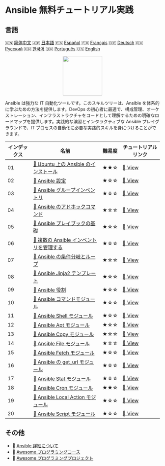# Ansible 無料チュートリアル実践

## 言語

🇨🇳 [简体中文](README_zh.md) 🇯🇵 [日本語](README_ja.md) 🇪🇸 [Español](README_es.md) 🇫🇷 [Français](README_fr.md) 🇩🇪 [Deutsch](README_de.md) 🇷🇺 [Русский](README_ru.md) 🇰🇷 [한국어](README_ko.md) 🇧🇷 [Português](README_pt.md) 🇺🇸 [English](README.md) 

<div align="center">
<img width="128px" src="https://file.labex.io/path/PBjrCC7U2Koq.png">
</div>

Ansible は強力な IT 自動化ツールです。このスキルツリーは、Ansible を体系的に学ぶための方法を提供します。DevOps の初心者に最適で、構成管理、オーケストレーション、インフラストラクチャをコードとして理解するための明確なロードマップを提供します。実践的な演習とインタラクティブな Ansible プレイグラウンドで、IT プロセスの自動化に必要な実践的スキルを身につけることができます。

|   インデックス | 名前                                                                                                                         | 難易度   | チュートリアルリンク                                                                        |
|----------------|------------------------------------------------------------------------------------------------------------------------------|----------|---------------------------------------------------------------------------------------------|
|             01 | [📖 Ubuntu 上の Ansible のインストール](https://labex.io/ja/tutorials/ansible-ansible-installation-on-ubuntu-67172)          | ★★☆      | [🔗 View](https://labex.io/ja/tutorials/ansible-ansible-installation-on-ubuntu-67172)       |
|             02 | [📖 Ansible 設定](https://labex.io/ja/tutorials/ansible-ansible-configuration-390437)                                        | ★☆☆      | [🔗 View](https://labex.io/ja/tutorials/ansible-ansible-configuration-390437)               |
|             03 | [📖 Ansible グループインベントリ](https://labex.io/ja/tutorials/ansible-ansible-groups-inventory-290160)                     | ★☆☆      | [🔗 View](https://labex.io/ja/tutorials/ansible-ansible-groups-inventory-290160)            |
|             04 | [📖 Ansible のアドホックコマンド](https://labex.io/ja/tutorials/ansible-ansible-ad-hoc-commands-390441)                      | ★☆☆      | [🔗 View](https://labex.io/ja/tutorials/ansible-ansible-ad-hoc-commands-390441)             |
|             05 | [📖 Ansible プレイブックの基礎](https://labex.io/ja/tutorials/ansible-ansible-playbook-basics-390426)                        | ★☆☆      | [🔗 View](https://labex.io/ja/tutorials/ansible-ansible-playbook-basics-390426)             |
|             06 | [📖 複数の Ansible インベントリを管理する](https://labex.io/ja/tutorials/ansible-manage-multiple-ansible-inventories-290193) | ★☆☆      | [🔗 View](https://labex.io/ja/tutorials/ansible-manage-multiple-ansible-inventories-290193) |
|             07 | [📖 Ansible の条件分岐とループ](https://labex.io/ja/tutorials/ansible-ansible-conditionals-and-loops-390455)                 | ★☆☆      | [🔗 View](https://labex.io/ja/tutorials/ansible-ansible-conditionals-and-loops-390455)      |
|             08 | [📖 Ansible Jinja2 テンプレート](https://labex.io/ja/tutorials/ansible-ansible-jinja2-templates-390470)                      | ★☆☆      | [🔗 View](https://labex.io/ja/tutorials/ansible-ansible-jinja2-templates-390470)            |
|             09 | [📖 Ansible 役割](https://labex.io/ja/tutorials/ansible-ansible-roles-390467)                                                | ★☆☆      | [🔗 View](https://labex.io/ja/tutorials/ansible-ansible-roles-390467)                       |
|             10 | [📖 Ansible コマンドモジュール](https://labex.io/ja/tutorials/ansible-ansible-command-module-290161)                         | ★☆☆      | [🔗 View](https://labex.io/ja/tutorials/ansible-ansible-command-module-290161)              |
|             11 | [📖 Ansible Shell モジュール](https://labex.io/ja/tutorials/ansible-ansible-shell-module-289409)                             | ★☆☆      | [🔗 View](https://labex.io/ja/tutorials/ansible-ansible-shell-module-289409)                |
|             12 | [📖 Ansible Apt モジュール](https://labex.io/ja/tutorials/ansible-ansible-apt-module-289651)                                 | ★☆☆      | [🔗 View](https://labex.io/ja/tutorials/ansible-ansible-apt-module-289651)                  |
|             13 | [📖 Ansible Copy モジュール](https://labex.io/ja/tutorials/ansible-ansible-copy-module-289653)                               | ★☆☆      | [🔗 View](https://labex.io/ja/tutorials/ansible-ansible-copy-module-289653)                 |
|             14 | [📖 Ansible File モジュール](https://labex.io/ja/tutorials/ansible-ansible-file-module-289654)                               | ★☆☆      | [🔗 View](https://labex.io/ja/tutorials/ansible-ansible-file-module-289654)                 |
|             15 | [📖 Ansible Fetch モジュール](https://labex.io/ja/tutorials/ansible-ansible-fetch-module-290159)                             | ★☆☆      | [🔗 View](https://labex.io/ja/tutorials/ansible-ansible-fetch-module-290159)                |
|             16 | [📖 Ansible の get_url モジュール](https://labex.io/ja/tutorials/ansible-ansible-get-url-module-290188)                      | ★☆☆      | [🔗 View](https://labex.io/ja/tutorials/ansible-ansible-get-url-module-290188)              |
|             17 | [📖 Ansible Stat モジュール](https://labex.io/ja/tutorials/ansible-ansible-stat-module-290192)                               | ★☆☆      | [🔗 View](https://labex.io/ja/tutorials/ansible-ansible-stat-module-290192)                 |
|             18 | [📖 Ansible Cron モジュール](https://labex.io/ja/tutorials/ansible-ansible-cron-module-290157)                               | ★★☆      | [🔗 View](https://labex.io/ja/tutorials/ansible-ansible-cron-module-290157)                 |
|             19 | [📖 Ansible Local Action モジュール](https://labex.io/ja/tutorials/ansible-ansible-local-action-module-290189)               | ★☆☆      | [🔗 View](https://labex.io/ja/tutorials/ansible-ansible-local-action-module-290189)         |
|             20 | [📖 Ansible Script モジュール](https://labex.io/ja/tutorials/ansible-ansible-script-module-289411)                           | ★☆☆      | [🔗 View](https://labex.io/ja/tutorials/ansible-ansible-script-module-289411)               |

## その他

- 🔗 [Ansible 詳細について](https://labex.io/ja/skilltrees/ansible)
- 🔗 [Awesome プログラミングコース](https://github.com/labex-labs/awesome-programming-courses)
- 🔗 [Awesome プログラミングプロジェクト](https://github.com/labex-labs/awesome-programming-projects)

